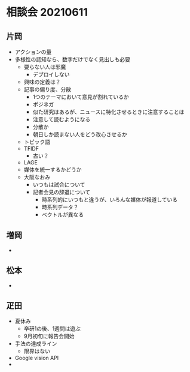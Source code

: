 <!-- tex script for md -->
<script type="text/javascript" async src="https://cdnjs.cloudflare.com/ajax/libs/mathjax/2.7.7/MathJax.js?config=TeX-MML-AM_CHTML">
</script>
<script type="text/x-mathjax-config">
 MathJax.Hub.Config({
 tex2jax: {
 inlineMath: [['$', '$'] ],
 displayMath: [ ['$$','$$'], ["\\[","\\]"] ]
 }
 });
</script>

# 相談会 20210611

## 片岡
- アクションの量
- 多様性の認知なら、数字だけでなく見出しも必要
    - 要らない人は邪魔
        - デプロイしない
    - 興味の定義は？
    - 記事の偏り度、分散
        - 1つのテーマにおいて意見が割れているか
        - ポジネガ
        - 似た研究はあるが、ニュースに特化させるときに注意することは
        - 注意して読むようになる
        - 分散か
        - 朝日しか読まない人をどう改心させるか
    - トピック語
    - TFIDF
        - 古い？
    - LAGE
    - 媒体を統一するかどうか
    - 大阪なおみ
        - いつもは試合について
        - 記者会見の辞退について
            - 時系列的にいつもと違うが、いろんな媒体が報道している
            - 時系列データ？
            - ベクトルが異なる

## 増岡
- 

## 松本
- 

## 疋田
- 夏休み
    - 卒研1の後、1週間は遊ぶ
    - 9月初旬に報告会開始
- 手法の達成ライン
    - 限界はない
- Google vision API
- 
